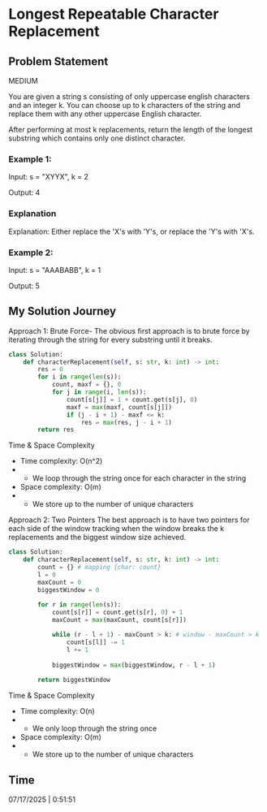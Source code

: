 # Longest Repeatable Character Replacement

## Problem Statement
MEDIUM

You are given a string s consisting of only uppercase english characters and an integer k. You can choose up to k characters of the string and replace them with any other uppercase English character.

After performing at most k replacements, return the length of the longest substring which contains only one distinct character.

### Example 1:

Input: s = "XYYX", k = 2

Output: 4

### Explanation

Explanation: Either replace the 'X's with 'Y's, or replace the 'Y's with 'X's.

### Example 2:

Input: s = "AAABABB", k = 1

Output: 5

## My Solution Journey

Approach 1: Brute Force-
The obvious first approach is to brute force by iterating through the string for every substring until it breaks.
```python
class Solution:
    def characterReplacement(self, s: str, k: int) -> int:
        res = 0
        for i in range(len(s)):
            count, maxf = {}, 0
            for j in range(i, len(s)):
                count[s[j]] = 1 + count.get(s[j], 0)
                maxf = max(maxf, count[s[j]])
                if (j - i + 1) - maxf <= k:
                    res = max(res, j - i + 1)
        return res
```
Time & Space Complexity
- Time complexity: O(n^2)
- - We loop through the string once for each character in the string
- Space complexity: O(m)
- - We store up to the number of unique characters

Approach 2: Two Pointers
The best approach is to have two pointers for each side of the window tracking when the window breaks the k replacements and the biggest window size achieved. 
```python
class Solution:
    def characterReplacement(self, s: str, k: int) -> int:
        count = {} # mapping {char: count}
        l = 0
        maxCount = 0
        biggestWindow = 0
        
        for r in range(len(s)):
            count[s[r]] = count.get(s[r], 0) + 1
            maxCount = max(maxCount, count[s[r]])

            while (r - l + 1) - maxCount > k: # window - maxCount > k
                count[s[l]] -= 1
                l += 1
            
            biggestWindow = max(biggestWindow, r - l + 1)
        
        return biggestWindow
```
Time & Space Complexity
- Time complexity: O(n)
- - We only loop through the string once
- Space complexity: O(m)
- - We store up to the number of unique characters

## Time 
07/17/2025 | 0:51:51
